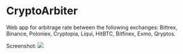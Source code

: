 # CryptoArbiter

Web app for arbitrage rate between the following exchanges: Bittrex, Binance, Poloniex, Cryptopia, Liqui, HitBTC, Bitfinex, Exmo, Qryptos.

Screenshot: 
<img src="https://i.ibb.co/TwtDrNm/arbi.png">
